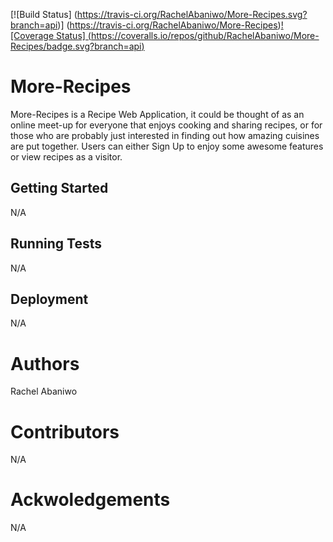 [![Build Status] (https://travis-ci.org/RachelAbaniwo/More-Recipes.svg?branch=api)]
(https://travis-ci.org/RachelAbaniwo/More-Recipes)[![Coverage Status]
(https://coveralls.io/repos/github/RachelAbaniwo/More-Recipes/badge.svg?branch=api)](https://coveralls.io/github/RachelAbaniwo/More-Recipes?branch=api)
# More-Recipes
More-Recipes is a Recipe Web Application, it could be thought of as an online meet-up for everyone that enjoys cooking and sharing recipes, or for those who are probably just interested in finding out how amazing cuisines are put together. Users can either Sign Up to enjoy some awesome features or view recipes as a visitor.

## Getting Started
N/A

## Running Tests
N/A

## Deployment
N/A

# Authors
Rachel Abaniwo

# Contributors
N/A

# Ackwoledgements
N/A

